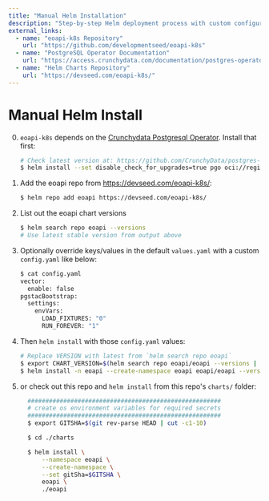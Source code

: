 ```yaml
---
title: "Manual Helm Installation"
description: "Step-by-step Helm deployment process with custom configurations"
external_links:
  - name: "eoapi-k8s Repository"
    url: "https://github.com/developmentseed/eoapi-k8s"
  - name: "PostgreSQL Operator Documentation"
    url: "https://access.crunchydata.com/documentation/postgres-operator/"
  - name: "Helm Charts Repository"
    url: "https://devseed.com/eoapi-k8s/"
---
```


# Manual Helm Install

0. `eoapi-k8s` depends on the [Crunchydata Postgresql Operator](https://access.crunchydata.com/documentation/postgres-operator/latest/installation/helm). Install that first:

   ```bash
   # Check latest version at: https://github.com/CrunchyData/postgres-operator/releases
   $ helm install --set disable_check_for_upgrades=true pgo oci://registry.developers.crunchydata.com/crunchydata/pgo --version 5.7.0
   ```

1. Add the eoapi repo from https://devseed.com/eoapi-k8s/:

    ```bash
    $ helm repo add eoapi https://devseed.com/eoapi-k8s/
    ```

2. List out the eoapi chart versions

   ```bash
   $ helm search repo eoapi --versions
   # Use latest stable version from output above
   ```

3. Optionally override keys/values in the default `values.yaml` with a custom `config.yaml` like below:

   ```bash
   $ cat config.yaml
   vector:
     enable: false
   pgstacBootstrap:
     settings:
       envVars:
         LOAD_FIXTURES: "0"
         RUN_FOREVER: "1"
   ```

4. Then `helm install` with those `config.yaml` values:

   ```bash
   # Replace VERSION with latest from `helm search repo eoapi`
   $ export CHART_VERSION=$(helm search repo eoapi/eoapi --versions | head -2 | tail -1 | awk '{print $2}')
   $ helm install -n eoapi --create-namespace eoapi eoapi/eoapi --version $CHART_VERSION -f config.yaml
   ```

5. or check out this repo and `helm install` from this repo's `charts/` folder:

    ```bash
      ######################################################
      # create os environment variables for required secrets
      ######################################################
      $ export GITSHA=$(git rev-parse HEAD | cut -c1-10)

      $ cd ./charts

      $ helm install \
          --namespace eoapi \
          --create-namespace \
          --set gitSha=$GITSHA \
          eoapi \
          ./eoapi
    ```
